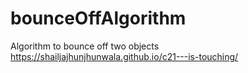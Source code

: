# bounceOffAlgorithm
Algorithm to bounce off two objects
https://shailjajhunjhunwala.github.io/c21---is-touching/
